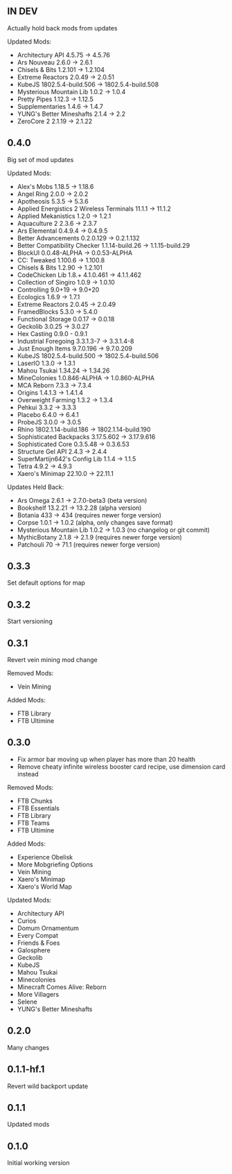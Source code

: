 ## IN DEV

Actually hold back mods from updates

Updated Mods:

- Architectury API 4.5.75 -> 4.5.76
- Ars Nouveau 2.6.0 -> 2.6.1
- Chisels & Bits 1.2.101 -> 1.2.104
- Extreme Reactors 2.0.49 -> 2.0.51
- KubeJS 1802.5.4-build.506 -> 1802.5.4-build.508
- Mysterious Mountain Lib 1.0.2 -> 1.0.4
- Pretty Pipes 1.12.3 -> 1.12.5
- Supplementaries 1.4.6 -> 1.4.7
- YUNG's Better Mineshafts 2.1.4 -> 2.2
- ZeroCore 2 2.1.19 -> 2.1.22

## 0.4.0

Big set of mod updates

Updated Mods:

- Alex's Mobs 1.18.5 -> 1.18.6
- Angel Ring 2.0.0 -> 2.0.2
- Apotheosis 5.3.5 -> 5.3.6
- Applied Energistics 2 Wireless Terminals 11.1.1 -> 11.1.2
- Applied Mekanistics 1.2.0 -> 1.2.1
- Aquaculture 2 2.3.6 -> 2.3.7
- Ars Elemental 0.4.9.4 -> 0.4.9.5
- Better Advancements 0.2.0.129 -> 0.2.1.132
- Better Compatibility Checker 1.1.14-build.26 -> 1.1.15-build.29
- BlockUI 0.0.48-ALPHA -> 0.0.53-ALPHA
- CC: Tweaked 1.100.6 -> 1.100.8
- Chisels & Bits 1.2.90 -> 1.2.101
- CodeChicken Lib 1.8.+ 4.1.0.461 -> 4.1.1.462
- Collection of Singiro 1.0.9 -> 1.0.10
- Controlling 9.0+19 -> 9.0+20
- Ecologics 1.6.9 -> 1.7.1
- Extreme Reactors 2.0.45 -> 2.0.49
- FramedBlocks 5.3.0 -> 5.4.0
- Functional Storage 0.0.17 -> 0.0.18
- Geckolib 3.0.25 -> 3.0.27
- Hex Casting 0.9.0 - 0.9.1
- Industrial Foregoing 3.3.1.3-7 -> 3.3.1.4-8
- Just Enough Items 9.7.0.196 -> 9.7.0.209
- KubeJS 1802.5.4-build.500 -> 1802.5.4-build.506
- LaserIO 1.3.0 -> 1.3.1
- Mahou Tsukai 1.34.24 -> 1.34.26
- MineColonies 1.0.846-ALPHA -> 1.0.860-ALPHA
- MCA Reborn 7.3.3 -> 7.3.4
- Origins 1.4.1.3 -> 1.4.1.4
- Overweight Farming 1.3.2 -> 1.3.4
- Pehkui 3.3.2 -> 3.3.3
- Placebo 6.4.0 -> 6.4.1
- ProbeJS 3.0.0 -> 3.0.5
- Rhino 1802.1.14-build.186 -> 1802.1.14-build.190
- Sophisticated Backpacks 3.17.5.602 -> 3.17.9.616
- Sophisticated Core 0.3.5.48 -> 0.3.6.53
- Structure Gel API 2.4.3 -> 2.4.4
- SuperMartijn642's Config Lib 1.1.4 -> 1.1.5
- Tetra 4.9.2 -> 4.9.3
- Xaero's Minimap 22.10.0 -> 22.11.1

Updates Held Back:

- Ars Omega 2.6.1 -> 2.7.0-beta3 (beta version)
- Bookshelf 13.2.21 -> 13.2.28 (alpha version)
- Botania 433 -> 434 (requires newer forge version)
- Corpse 1.0.1 -> 1.0.2 (alpha, only changes save format)
- Mysterious Mountain Lib 1.0.2 -> 1.0.3 (no changelog or git commit)
- MythicBotany 2.1.8 -> 2.1.9 (requires newer forge version)
- Patchouli 70 -> 71.1 (requires newer forge version)

## 0.3.3

Set default options for map

## 0.3.2

Start versioning

## 0.3.1

Revert vein mining mod change

Removed Mods:

- Vein Mining

Added Mods:

- FTB Library
- FTB Ultimine

## 0.3.0

- Fix armor bar moving up when player has more than 20 health
- Remove cheaty infinite wireless booster card recipe, use dimension card instead

Removed Mods:

- FTB Chunks
- FTB Essentials
- FTB Library
- FTB Teams
- FTB Ultimine

Added Mods:

- Experience Obelisk
- More Mobgriefing Options
- Vein Mining
- Xaero's Minimap
- Xaero's World Map

Updated Mods:

- Architectury API
- Curios
- Domum Ornamentum
- Every Compat
- Friends & Foes
- Galosphere
- Geckolib
- KubeJS
- Mahou Tsukai
- Minecolonies
- Minecraft Comes Alive: Reborn
- More Villagers
- Selene
- YUNG's Better Mineshafts

## 0.2.0

Many changes

## 0.1.1-hf.1 

Revert wild backport update

## 0.1.1

Updated mods

## 0.1.0

Initial working version

